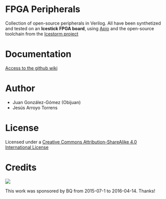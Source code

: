 # FPGA Peripherals
Collection of open-source peripherals in Verilog. All have been synthetized and tested on
an **Icestick FPGA board**, using [Apio](https://github.com/FPGAwars/apio) and the open-source toolchain from the [Icestorm project](http://www.clifford.at/icestorm/)

# Documentation

[Access to the github wiki](https://github.com/FPGAwars/FPGA-peripherals/wiki)

# Author

* Juan González-Gómez (Obijuan)
* Jesús Arroyo Torrens

# License

Licensed under a  [Creative Commons Attribution-ShareAlike 4.0 International License](http://creativecommons.org/licenses/by-sa/4.0/)

# Credits

 ![](https://github.com/FPGAwars/FPGA-peripherals/raw/master/images/bq-logo-cc-sa-small-150px.png)

 This work was sponsored by BQ from 2015-07-1 to 2016-04-14.  Thanks!
